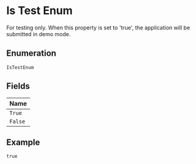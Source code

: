 
# Is Test Enum

For testing only. When this property is set to 'true', the application will be submitted in demo mode.

## Enumeration

`IsTestEnum`

## Fields

| Name |
|  --- |
| `True` |
| `False` |

## Example

```
true
```

